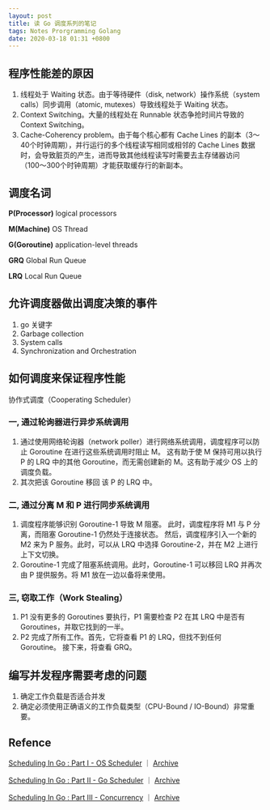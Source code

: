 ```yaml
---
layout: post
title: 读 Go 调度系列的笔记
tags: Notes Prorgramming Golang
date: 2020-03-18 01:31 +0800
---
```


## 程序性能差的原因

1. 线程处于 Waiting 状态。由于等待硬件（disk, network）操作系统（system calls）同步调用（atomic, mutexes）导致线程处于 Waiting 状态。
2. Context Switching。大量的线程处在 Runnable 状态争抢时间片导致的 Context Switching。
3. Cache-Coherency problem。由于每个核心都有 Cache Lines 的副本（3～40个时钟周期），并行运行的多个线程读写相同或相邻的 Cache Lines 数据时，会导致脏页的产生，进而导致其他线程读写时需要去主存储器访问（100〜300个时钟周期）才能获取缓存行的新副本。

## 调度名词

**P(Processor)** logical processors

**M(Machine)** OS Thread

**G(Goroutine)** application-level threads

**GRQ** Global Run Queue

**LRQ** Local Run Queue

## 允许调度器做出调度决策的事件

1. go 关键字
2. Garbage collection
3. System calls
4. Synchronization and Orchestration

## 如何调度来保证程序性能

协作式调度（Cooperating Scheduler）

### 一, 通过轮询器进行异步系统调用

1. 通过使用网络轮询器（network poller）进行网络系统调用，调度程序可以防止 Goroutine 在进行这些系统调用时阻止 M。 这有助于使 M 保持可用以执行 P 的 LRQ 中的其他 Goroutine，而无需创建新的 M。这有助于减少 OS 上的调度负载。
2. 其次把该 Goroutine 移回 该 P 的 LRQ 中。

### 二, 通过分离 M 和 P 进行同步系统调用

1. 调度程序能够识别 Goroutine-1 导致 M 阻塞。 此时，调度程序将 M1 与 P 分离，而阻塞 Goroutine-1 仍然处于连接状态。 然后，调度程序引入一个新的 M2 来为 P 服务。此时，可以从 LRQ 中选择 Goroutine-2，并在 M2 上进行上下文切换。
2. Goroutine-1 完成了阻塞系统调用。此时，Goroutine-1 可以移回 LRQ 并再次由 P 提供服务。将 M1 放在一边以备将来使用。

### 三, 窃取工作（Work Stealing）

1. P1 没有更多的 Goroutines 要执行，P1 需要检查 P2 在其 LRQ 中是否有 Goroutines，并取它找到的一半。
2. P2 完成了所有工作。首先，它将查看 P1 的 LRQ，但找不到任何 Goroutine。 接下来，将查看 GRQ。

## 编写并发程序需要考虑的问题

1. 确定工作负载是否适合并发
2. 确定必须使用正确语义的工作负载类型（CPU-Bound / IO-Bound）非常重要。

## Refence

[Scheduling In Go : Part I - OS Scheduler](https://www.ardanlabs.com/blog/2018/08/scheduling-in-go-part1.html) ｜ [Archive](http://archive.vn/DcOZk)

[Scheduling In Go : Part II - Go Scheduler](https://www.ardanlabs.com/blog/2018/08/scheduling-in-go-part2.html) ｜ [Archive](http://archive.vn/EftZ1)

[Scheduling In Go : Part III - Concurrency](https://www.ardanlabs.com/blog/2018/12/scheduling-in-go-part3.html) ｜ [Archive](http://archive.vn/2P9oG)
